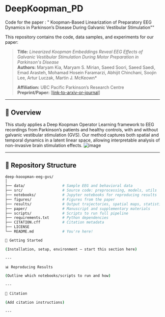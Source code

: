 # DeepKoopman_PD
Code for the paper : " Koopman-Based Linearization of Preparatory EEG Dynamics in Parkinson’s Disease During Galvanic Vestibular Stimulation""

This repository contains the code, data samples, and experiments for our paper:

> **Title:** _Linearized Koopman Embeddings Reveal EEG Effects of Galvanic Vestibular Stimulation During Motor Preparation in Parkinson's Disease_  
> **Authors:** Maryam Kia, Maryam S. Mirian, Saeed Soori, Saeed Saedi, Emad Arasteh, Mohamad Hosein Faramarzi, Abhijit Chinchani, Soojin Lee, Artur Luczak, Martin J. McKeown*
> 
> **Affiliation:** UBC Pacific Parkinson’s Research Centre  
> **Preprint/Paper:** [[link-to-arxiv-or-journal](https://www.frontiersin.org/journals/human-neuroscience/articles/10.3389/fnhum.2025.1566566/abstract)] 

---

## 🧠 Overview

This study applies a Deep Koopman Operator Learning framework to EEG recordings from Parkinson’s patients and healthy controls, with and without galvanic vestibular stimulation (GVS). Our method captures both spatial and temporal dynamics in a latent linear space, allowing interpretable analysis of non-invasive brain stimulation effects.
![image](https://github.com/user-attachments/assets/f54b794f-69d4-40b0-bd72-e3c7ae495acd)

---

## 📁 Repository Structure

```bash
deep-kooopman-eeg-gvs/
│
├── data/                 # Sample EEG and behavioral data
├── src/                  # Source code: preprocessing, models, utils
├── notebooks/            # Jupyter notebooks for reproducing results
├── figures/              # Figures from the paper
├── results/              # Output trajectories, spatial maps, statistics
├── paper/                # Manuscript and supplementary materials
├── scripts/              # Scripts to run full pipeline
├── requirements.txt      # Python dependencies
├── CITATION.cff          # Citation metadata
├── LICENSE
└── README.md             # You're here!

🚀 Getting Started

(Installation, setup, environment — start this section here)

---

📊 Reproducing Results

(Outline which notebooks/scripts to run and how)

---

📎 Citation

(Add citation instructions)

---


